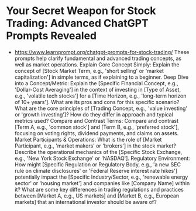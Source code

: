 # Your Secret Weapon for Stock Trading: Advanced ChatGPT Prompts Revealed
- https://www.learnprompt.org/chatgpt-prompts-for-stock-trading/
These prompts help clarify fundamental and advanced trading concepts, as well as market operations.
Explain Core Concept Simply:
Explain the concept of [Stock Market Term, e.g., 'short selling' or 'market capitalization'] in simple terms, as if explaining to a beginner.
Deep Dive into a Concept/Metric:
Explain the [Specific Financial Concept, e.g., 'Dollar-Cost Averaging'] in the context of investing in [Type of Asset, e.g., 'volatile tech stocks'] for a [Time Horizon, e.g., 'long-term horizon of 10+ years']. What are its pros and cons for this specific scenario?
What are the core principles of [Trading Concept, e.g., 'value investing' or 'growth investing']? How do they differ in approach and typical metrics used?
Compare and Contrast Terms:
Compare and contrast [Term A, e.g., 'common stock'] and [Term B, e.g., 'preferred stock'], focusing on voting rights, dividend payments, and claims on assets.
Market Participants & Operations:
What is the role of [Market Participant, e.g., 'market makers' or 'brokers'] in the stock market?
Describe the operational mechanics of the [Specific Stock Exchange, e.g., 'New York Stock Exchange' or 'NASDAQ'].
Regulatory Environment:
How might [Specific Regulation or Regulatory Body, e.g., 'a new SEC rule on climate disclosures' or 'Federal Reserve interest rate hikes'] potentially impact the [Specific Industry/Sector, e.g., 'renewable energy sector' or 'housing market'] and companies like [Company Name] within it?
What are some key differences in trading regulations and practices between [Market A, e.g., US markets] and [Market B, e.g., European markets] that an international investor should be aware of?
